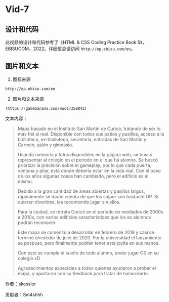 # Vid-7

## 设计和代码

此视频的设计和代码参考了《HTML & CSS Coding Practice Book 5》，EBISUCOM，2022。详细信息请访问 `http://ep.ebisu.com/en`。

## 图片和文本

1. 图标来源

`http://ep.ebisu.com/en`

2. 图片和文本来源

`(https://gamebanana.com/mods/350842)`

文本内容：

> Mapa basado en el Instituto San Martín de Curicó, tratando de ser lo más fiel al real. Disponible con todos sus patios y pasillos, acceso a la biblioteca, ex-biblioteca, secretaría, entradas de San Martín y Carmen, salón y gimnasio.
>
> Usando memoria y fotos disponibles en la página web, se buscó representar al colegio en el periodo en el que fui alumno. Se buscó priorizar la precisión sobre el gameplay, por lo que cada puerta, ventana y pilar, está donde debería estar en la vida real. Con el paso de los años algunas cosas han cambiado, pero el edificio es el mismo.
>
> Debido a la gran cantidad de áreas abiertas y pasillos largos, rápidamente se darán cuenta de que los sniper son bastante OP. Si quieren divertirse, les recomiendo jugar sin ellos.
>
> Para la ciudad, se retrata Curicó en el periodo de mediados de 2000s a 2010s, con varios edificios característicos que los ex alumnos podrán reconocer.
>
> Este mapa se comenzó a desarrollar en febrero de 2019 y casi se terminó alrededor de julio de 2020. Por la universidad el lanzamiento se pospuso, pero finalmente podrán tener esta joyita en sus manos.
>
> Con esto se cumple el sueño de todo alumno, poder jugar CS en su colegio xD
>
> Agradecimientos especiales a todos quienes ayudaron a probar el mapa, y aportaron con su feedback para tratar de balancearlo.

作者：skessler

贡献者：Sm4shhh